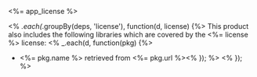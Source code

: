 <%= app_license %>

<% _.each(_.groupBy(deps, 'license'), function(d, license) {%>
This product also includes the following libraries which are covered by the <%= license %> license:
<% _.each(d, function(pkg) {%>
- <%= pkg.name %> retrieved from <%= pkg.url %><% }); %>
<% }); %>
